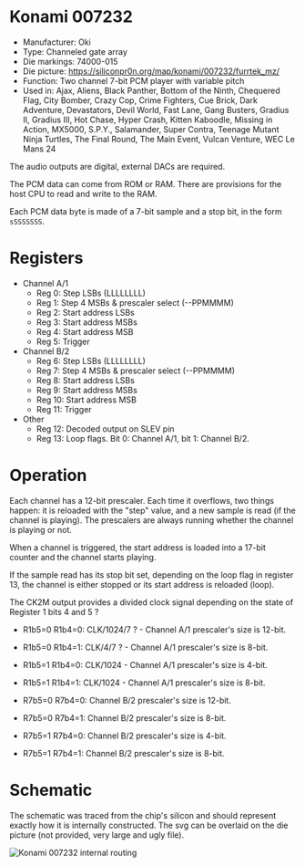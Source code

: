 # Konami 007232

 * Manufacturer: Oki
 * Type: Channeled gate array
 * Die markings: 74000-015
 * Die picture: https://siliconpr0n.org/map/konami/007232/furrtek_mz/
 * Function: Two channel 7-bit PCM player with variable pitch
 * Used in: Ajax, Aliens, Black Panther, Bottom of the Ninth, Chequered Flag, City Bomber, Crazy Cop, Crime Fighters, Cue Brick, Dark Adventure, Devastators, Devil World, Fast Lane, Gang Busters, Gradius II, Gradius III, Hot Chase, Hyper Crash, Kitten Kaboodle, Missing in Action, MX5000, S.P.Y., Salamander, Super Contra, Teenage Mutant Ninja Turtles, The Final Round, The Main Event, Vulcan Venture, WEC Le Mans 24

The audio outputs are digital, external DACs are required.

The PCM data can come from ROM or RAM. There are provisions for the host CPU to read and write to the RAM.

Each PCM data byte is made of a 7-bit sample and a stop bit, in the form `sSSSSSSS`.

# Registers

* Channel A/1
  * Reg 0: Step LSBs (LLLLLLLL)
  * Reg 1: Step 4 MSBs & prescaler select (--PPMMMM)
  * Reg 2: Start address LSBs
  * Reg 3: Start address MSBs
  * Reg 4: Start address MSB
  * Reg 5: Trigger
* Channel B/2
  * Reg 6: Step LSBs (LLLLLLLL)
  * Reg 7: Step 4 MSBs & prescaler select (--PPMMMM)
  * Reg 8: Start address LSBs
  * Reg 9: Start address MSBs
  * Reg 10: Start address MSB
  * Reg 11: Trigger
* Other
  * Reg 12: Decoded output on SLEV pin
  * Reg 13: Loop flags. Bit 0: Channel A/1, bit 1: Channel B/2.
 
# Operation

Each channel has a 12-bit prescaler. Each time it overflows, two things happen: it is reloaded with the "step" value,
and a new sample is read (if the channel is playing). The prescalers are always running whether the channel is playing or not.

When a channel is triggered, the start address is loaded into a 17-bit counter and the channel starts playing.

If the sample read has its stop bit set, depending on the loop flag in register 13, the channel is either stopped or its
start address is reloaded (loop).

The CK2M output provides a divided clock signal depending on the state of Register 1 bits 4 and 5 ?

* R1b5=0 R1b4=0: CLK/1024/7 ? - Channel A/1 prescaler's size is 12-bit.
* R1b5=0 R1b4=1: CLK/4/7 ? - Channel A/1 prescaler's size is 8-bit.
* R1b5=1 R1b4=0: CLK/1024 - Channel A/1 prescaler's size is 4-bit.
* R1b5=1 R1b4=1: CLK/1024 - Channel A/1 prescaler's size is 8-bit.


* R7b5=0 R7b4=0: Channel B/2 prescaler's size is 12-bit.
* R7b5=0 R7b4=1: Channel B/2 prescaler's size is 8-bit.
* R7b5=1 R7b4=0: Channel B/2 prescaler's size is 4-bit.
* R7b5=1 R7b4=1: Channel B/2 prescaler's size is 8-bit.

# Schematic

The schematic was traced from the chip's silicon and should represent exactly how it is internally constructed. The svg can be overlaid on the die picture (not provided, very large and ugly file).

![Konami 007232 internal routing](routing.png)
